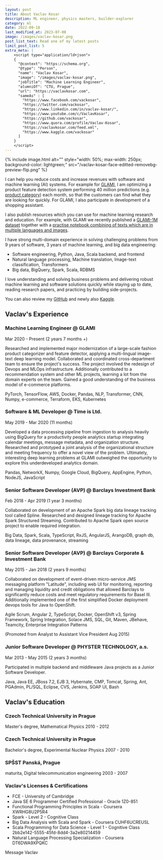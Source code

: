 ```yaml
---
layout: post
title: About Vaclav Kosar
description: ML engineer, physics masters, builder-explorer
category: ml
date: 2022-09-18
last_modified_at: 2023-07-08
image: /images/vaclav-kosar.png
post_list_text: Read one of my latest posts
limit_post_list: 5
extra_meta: |
    <script type="application/ld+json">
    {
      "@context": "https://schema.org",
      "@type": "Person",
      "name": "Vaclav Kosar",
      "image": "/images/vaclav-kosar.png",
      "jobTitle": "Machine Learning Engineer",
      "alumniOf": "CTU, Prague",
      "url": "https://vaclavkosar.com",
      "sameAs" : [
        "https://www.facebook.com/vackosar",
        "https://twitter.com/vackosar",
        "https://www.linkedin.com/in/vaclav-kosar/",
        "https://www.youtube.com/c/VaclavKosar",
        "https://github.com/vackosar",
        "https://www.quora.com/profile/Vaclav-Kosar",
        "https://vaclavkosar.com/feed.xml",
        "https://www.kaggle.com/vackosar"
      ]
    }
    </script>
---
```


{% include image.html alt="" style="width: 50%; max-width: 250px; background-color: lightgreen;" src="/vaclav-kosar-face-editted-removebg-preview-flip.png" %}

I can help you reduce costs and increase revenues with software and machine learning (AI) systems. For example for [GLAMI](https://medium.com/@glami-engineering), I am optimizing a product feature detection system performing 40 million predictions (e.g. [product category](/software/google-product-taxonomy-viewer)) each month, so that the customers can find what they are looking for quickly. For GLAMI, I also participate in development of a shopping assistant. 

I also publish resources which you can use for machine learning research and education. For example, with GLAMI we recently published a [GLAMI-1M dataset](https://github.com/glami/glami-1m) together with a [practise notebook combining of texts which are in multiple languages and images](https://colab.research.google.com/drive/16gMqVqUpleacU5z9Y_7f3c-7I0C45esy?usp=sharing).

I have strong multi-domain experience in solving challenging problems from 9 years of software, 3 years of machine learning, and big data engineering:

- Software engineering, Python, Java, Scala backend, and frontend
- Natural language processing, Machine translation, Image-text classification, Transformers
- Big data, BigQuery, Spark, Scala, RDBMS

I love understanding and solving business problems and delivering robust machine learning and software solutions quickly while staying up to date, reading research papers, and practicing by building side-projects.

You can also review my [GitHub](https://github.com/vackosar) and newly also [Kaggle](https://www.kaggle.com/vackosar).




## Vaclav's Experience

### Machine Learning Engineer @ GLAMI
Mar 2020 - Present (2 years 7 months +)

Researched and implemented major modernization of a large-scale fashion product categorizer and feature detector, applying a multi-lingual image-text deep learning model. Collaborated and coordinated cross-department team to ensure the project's success. The project involved the redesign of Devops and MLOps infrastructure. Additionally contributed to a recommendation system and other ML projects, learning a lot from the domain experts on the team. Gained a good understanding of the business model of e-commerce platforms.

PyTorch, TensorFlow, AWS, Docker, Pandas, NLP, Transformer, CNN, Numpy, e-commerce, Terraform, EKS, Kubernetes

### Software & ML Developer @ Time is Ltd.
May 2019 - Mar 2020 (11 months)

Developed a data processing pipeline from ingestion to analysis heavily using BigQuery for a productivity people analytics startup integrating calendar meetings, message metadata, and organization structure. Researched and prototyped a joint analysis of the organizational structure and meeting frequency to offer a novel view of the problem. Ultimately, interesting deep learning problems at GLAMI outweighed the opportunity to explore this underdeveloped analytics domain.

Pandas, NetworkX, Numpy, Google Cloud, BigQuery, AppEngine, Python, NodeJS, JavaScript


### Senior Software Developer (AVP) @ Barclays Investment Bank
Feb 2018 - Apr 2019 (1 year 3 months)

Collaborated on development of an Apache Spark big data lineage tracking tool called Spline. Researched and designed lineage tracking for Apache Spark Structured Streaming. Contributed to Apache Spark open source project to enable required integration.

Big Data, Spark, Scala, TypeScript, RxJS, AngularJS, ArangoDB, graph db, data lineage, data provenance, streaming

### Senior Software Developer (AVP) @ Barclays Corporate & Investment Bank
May 2015 - Jan 2018 (2 years 9 months)

Collaborated on development of event-driven micro-service JMS messaging platform "Latitude", including web UI for monitoring, reporting and managing liquidity and credit obligations that allowed Barclays to significantly reduce costs and meet regulatory requirements for Basel III. Additionally implemented one of the first simplified Docker deployment devops tools for Java to OpenShift.

Agile Scrum, Angular 2, TypeScript, Docker, OpenShift v3, Spring Framework, Spring Integration, Solace JMS, SQL, Git, Maven, JBehave, Teamcity, Enterprise Integration Patterns

(Promoted from Analyst to Assistant Vice President Aug 2015)

### Junior Software Developer @ PHYSTER TECHNOLOGY, a.s.
Mar 2013 - May 2015 (2 years 3 months)

Participated in multiple backend and middleware Java projects as a Junior Software Developer.

Java, Java EE, JBoss 7.2, EJB 3, Hybernate, CMP, Tomcat, Spring, Ant, PGAdmin, PL/SQL, Eclipse, CVS, Jenkins, SOAP UI, Bash

## Vaclav's Education

### Czech Technical University in Prague
Master's degree, Mathematical Physics
2010 - 2012

### Czech Technical University in Prague
Bachelor's degree, Experimental Nuclear Physics
2007 - 2010

### SPŠST Panská, Prague
maturita, Digital telecommunication engineering
2003 - 2007

### Vaclav's Licenses & Certifications
- FCE - University of Cambridge
- Java SE 6 Programmer Certified Professional - Oracle 1Z0-851
- Functional Programming Principles in Scala - Coursera XWRHG8U2P5R4
- Spark - Level 2 - Cognitive Class
- Big Data Analysis with Scala and Spark - Coursera CUHF6UCREUSL
- Scala Programming for Data Science - Level 1 - Cognitive Class 2bb2e142-5555-45fd-8dd4-3a2e80214459
- Natural Language Processing Specialization - Coursera DT6DWA9XPQKC
 

<a class="btn btn-success m-1" style="text-decoration: none; display: inline-block;" href="{{ site.feedback_url }}"> Message Vaclav</a>


<br>

